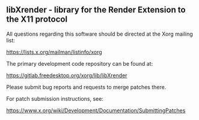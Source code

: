 libXrender - library for the Render Extension to the X11 protocol
-----------------------------------------------------------------

All questions regarding this software should be directed at the
Xorg mailing list:

  https://lists.x.org/mailman/listinfo/xorg

The primary development code repository can be found at:

  https://gitlab.freedesktop.org/xorg/lib/libXrender

Please submit bug reports and requests to merge patches there.

For patch submission instructions, see:

  https://www.x.org/wiki/Development/Documentation/SubmittingPatches

